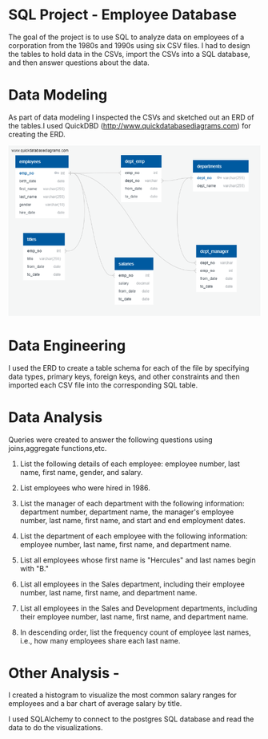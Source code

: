 # SQL Project - Employee Database

The goal of the project is to use SQL to analyze data on employees of a corporation from the 1980s and 1990s using six CSV files.
I had to design the tables to hold data in the CSVs, import the CSVs into a SQL database, and then answer questions about the data. 

# Data Modeling
As part of data modeling I inspected the CSVs and sketched out an ERD of the tables.I used QuickDBD (http://www.quickdatabasediagrams.com) for creating the ERD. 

![QuickDBD-Free%20Diagram.png](QuickDBD-Free%20Diagram.png)

# Data Engineering

I used the ERD to create a table schema for each of the file by specifying data types, primary keys, foreign keys, and other constraints and then imported each CSV file into the corresponding SQL table.

# Data Analysis
Queries were created to answer the following questions using joins,aggregate functions,etc.

1. List the following details of each employee: employee number, last name, first name, gender, and salary.

2. List employees who were hired in 1986.

3. List the manager of each department with the following information: department number, department name, the manager's employee number, last name, first name, and start and end employment dates.

4. List the department of each employee with the following information: employee number, last name, first name, and department name.

5. List all employees whose first name is "Hercules" and last names begin with "B."

6. List all employees in the Sales department, including their employee number, last name, first name, and department name.

7. List all employees in the Sales and Development departments, including their employee number, last name, first name, and department name.

8. In descending order, list the frequency count of employee last names, i.e., how many employees share each last name.

# Other Analysis -

I created a histogram to visualize the most common salary ranges for employees and a bar chart of average salary by title.

I used SQLAlchemy to connect to the postgres SQL database and read the data to do the visualizations.





